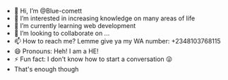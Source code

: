 - 👋 Hi, I’m @Blue-comett
- 👀 I’m interested in increasing knowledge on many areas of life
- 🌱 I’m currently learning web development 
- 💞️ I’m looking to collaborate on ...
- 📫 How to reach me? Lemme give ya my WA number: +2348103768115
- 😄 Pronouns: Heh! I am a HE!
- ⚡ Fun fact: I don't know how to start a conversation 😜
- That's enough though 
<!---About BLUE-COMETT
Blue-comett/Blue-comett is a ✨ special ✨ repository because its `README.md` (this file) appears on your GitHub profile.
You can click the Preview link to take a look at your changes.
--->
